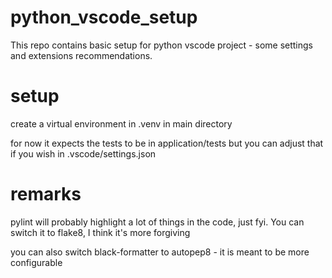 # python_vscode_setup
This repo contains basic setup for python vscode project - some settings and extensions recommendations.

# setup
create a virtual environment in .venv in main directory

for now it expects the tests to be in application/tests but you can adjust that if you wish in .vscode/settings.json

# remarks
pylint will probably highlight a lot of things in the code, just fyi. You can switch it to flake8, I think it's more forgiving

you can also switch black-formatter to autopep8 - it is meant to be more configurable